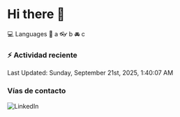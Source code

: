 # Hi there 👋

:computer: Languages
:pencil: a
:eyeglasses: b
:oncoming_automobile: c

### :zap: Actividad reciente
<!--RECENT_ACTIVITY:start-->
<!--RECENT_ACTIVITY:end-->
<!--RECENT_ACTIVITY:last_update-->
Last Updated: Sunday, September 21st, 2025, 1:40:07 AM
<!--RECENT_ACTIVITY:last_update_end-->

### Vías de contacto

![LinkedIn](https://www.linkedin.com/in/irving-hernández-226846205/)
